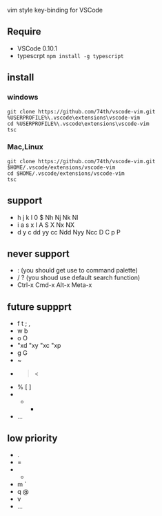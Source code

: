 vim style key-binding for VSCode

## Require

* VSCode 0.10.1
* typescrpt ```npm install -g typescript```

## install

### windows

```
git clone https://github.com/74th/vscode-vim.git %USERPROFILE%\.vscode\extensions\vscode-vim
cd %USERPROFILE%\.vscode\extensions\vscode-vim
tsc
```
### Mac,Linux

```
git clone https://github.com/74th/vscode-vim.git $HOME/.vscode/extensions/vscode-vim
cd $HOME/.vscode/extensions/vscode-vim
tsc
``` 

## support

* h j k l 0 $ Nh Nj Nk Nl
* i a s x I A S X Nx NX
* d y c dd yy cc Ndd Nyy Ncc D C p P

## never support

* : (you should get use to command palette)
* / ? (you shoud use default search function)
* Ctrl-x Cmd-x Alt-x Meta-x

## future suppprt

* f t ; ,
* w b
* o O
* "xd "xy "xc "xp
* g G
* ~
* > <
* % [ ]
* + -
* ...

## low priority

* .
* =
* *
* m `
* q @
* v
* ...